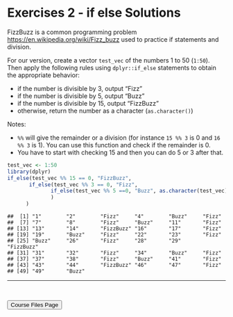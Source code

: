 Exercises 2 - if else Solutions
================

FizzBuzz is a common programming problem
<https://en.wikipedia.org/wiki/Fizz_buzz> used to practice if statements
and division.

For our version, create a vector `test_vec` of the numbers 1 to 50
(`1:50`). Then apply the following rules using `dplyr::if_else`
statements to obtain the appropriate behavior:

-   if the number is divisible by 3, output “Fizz”
-   if the number is divisible by 5, output “Buzz”
-   if the number is divisible by 15, output “FizzBuzz”
-   otherwise, return the number as a character (`as.character()`)

Notes:  
- `%%` will give the remainder or a division (for instance `15 %% 3` is
0 and `16 %% 3` is 1). You can use this function and check if the
remainder is 0.  
- You have to start with checking 15 and then you can do 5 or 3 after
that.

``` r
test_vec <- 1:50
library(dplyr)
if_else(test_vec %% 15 == 0, "FizzBuzz", 
       if_else(test_vec %% 3 == 0, "Fizz", 
              if_else(test_vec %% 5 ==0, "Buzz", as.character(test_vec))
              )
      )
```

    ##  [1] "1"        "2"        "Fizz"     "4"        "Buzz"     "Fizz"    
    ##  [7] "7"        "8"        "Fizz"     "Buzz"     "11"       "Fizz"    
    ## [13] "13"       "14"       "FizzBuzz" "16"       "17"       "Fizz"    
    ## [19] "19"       "Buzz"     "Fizz"     "22"       "23"       "Fizz"    
    ## [25] "Buzz"     "26"       "Fizz"     "28"       "29"       "FizzBuzz"
    ## [31] "31"       "32"       "Fizz"     "34"       "Buzz"     "Fizz"    
    ## [37] "37"       "38"       "Fizz"     "Buzz"     "41"       "Fizz"    
    ## [43] "43"       "44"       "FizzBuzz" "46"       "47"       "Fizz"    
    ## [49] "49"       "Buzz"

<hr>

<br>

<a href = "https://jbpost2.github.io/Improving-R-Programs/CourseFiles.html"><button type="button">Course
Files Page</button></a>
